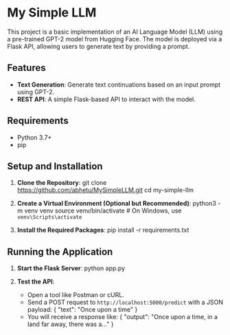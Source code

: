 # My Simple LLM

This project is a basic implementation of an AI Language Model (LLM) using a pre-trained GPT-2 model from Hugging Face. The model is deployed via a Flask API, allowing users to generate text by providing a prompt.

## Features

- **Text Generation**: Generate text continuations based on an input prompt using GPT-2.
- **REST API**: A simple Flask-based API to interact with the model.

## Requirements

- Python 3.7+
- pip

## Setup and Installation

1. **Clone the Repository**:
    git clone https://github.com/abhetu/MySimpleLLM.git
    cd my-simple-llm


2. **Create a Virtual Environment (Optional but Recommended)**:
    python3 -m venv venv
    source venv/bin/activate  # On Windows, use `venv\Scripts\activate`


3. **Install the Required Packages**:
    pip install -r requirements.txt

## Running the Application

1. **Start the Flask Server**:
    python app.py

2. **Test the API**:
    - Open a tool like Postman or cURL.
    - Send a POST request to `http://localhost:5000/predict` with a JSON payload:
        {
            "text": "Once upon a time"
        }
    - You will receive a response like:
        {
            "output": "Once upon a time, in a land far away, there was a..."
        }
       

